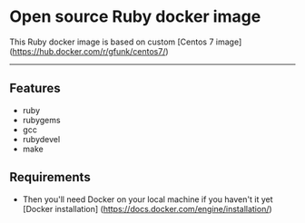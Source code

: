 # Open source Ruby docker image

This Ruby docker image is based on custom [Centos 7 image] (https://hub.docker.com/r/gfunk/centos7/)

---

## Features

- ruby
- rubygems
- gcc
- rubydevel
- make

## Requirements

- Then you'll need Docker on your local machine if you haven't it yet [Docker installation] (https://docs.docker.com/engine/installation/)
